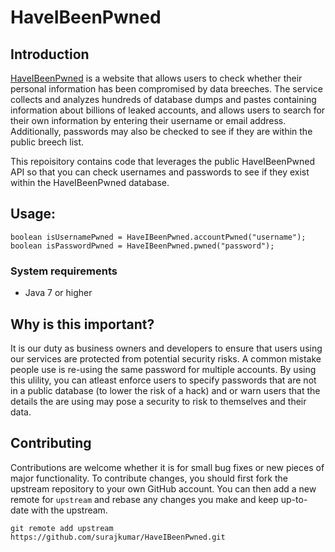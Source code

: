 # HaveIBeenPwned

## Introduction
[HaveIBeenPwned](https://haveibeenpwned.com/) is a website that allows users to check whether their personal information has been compromised by data breeches. The service collects and analyzes hundreds of database dumps and pastes containing information about billions of leaked accounts, and allows users to search for their own information by entering their username or email address. Additionally, passwords may also be checked to see if they are within the public breech list.

This repoisitory contains code that leverages the public HaveIBeenPwned API so that you can check usernames and passwords to see if they exist within the HaveIBeenPwned database. 

## Usage:

```
boolean isUsernamePwned = HaveIBeenPwned.accountPwned("username");
boolean isPasswordPwned = HaveIBeenPwned.pwned("password");
```

### System requirements
* Java 7 or higher

## Why is this important?
It is our duty as business owners and developers to ensure that users using our services are protected from potential security risks. A common mistake people use is re-using the same password for multiple accounts. By using this ulility, you can atleast enforce users to specify passwords that are not in a public database (to lower the risk of a hack) and or warn users that the details the are using may pose a security to risk to themselves and their data.

## Contributing
Contributions are welcome whether it is for small bug fixes or new pieces of major functionality. To contribute changes, you should first fork the upstream repository to your own GitHub account. You can then add a new remote for `upstream` and rebase any changes you make and keep up-to-date with the upstream.

`git remote add upstream https://github.com/surajkumar/HaveIBeenPwned.git`
